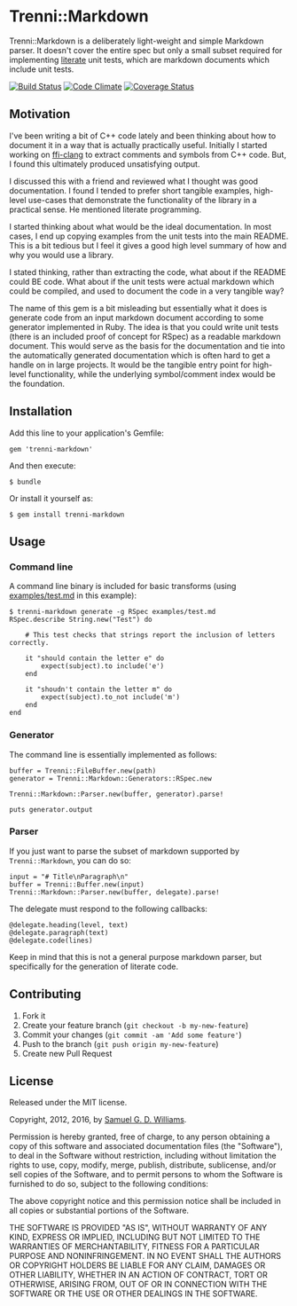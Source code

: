 # Trenni::Markdown

Trenni::Markdown is a deliberately light-weight and simple Markdown parser. It doesn't cover the entire spec but only a small subset required for implementing [literate](https://en.wikipedia.org/wiki/Literate_programming) unit tests, which are markdown documents which include unit tests.

[![Build Status](https://secure.travis-ci.org/ioquatix/trenni-markdown.svg)](http://travis-ci.org/ioquatix/trenni-markdown)
[![Code Climate](https://codeclimate.com/github/ioquatix/trenni-markdown.svg)](https://codeclimate.com/github/ioquatix/trenni-markdown)
[![Coverage Status](https://coveralls.io/repos/ioquatix/trenni-markdown/badge.svg)](https://coveralls.io/r/ioquatix/trenni-markdown)

## Motivation

I've been writing a bit of C++ code lately and been thinking about how to document it in a way that is actually practically useful. Initially I started working on [ffi-clang](https://github.com/) to extract comments and symbols from C++ code. But, I found this ultimately produced unsatisfying output.

I discussed this with a friend and reviewed what I thought was good documentation. I found I tended to prefer short tangible examples, high-level use-cases that demonstrate the functionality of the library in a practical sense. He mentioned literate programming.

I started thinking about what would be the ideal documentation. In most cases, I end up copying examples from the unit tests into the main README. This is a bit tedious but I feel it gives a good high level summary of how and why you would use a library. 

I stated thinking, rather than extracting the code, what about if the README could BE code. What about if the unit tests were actual markdown which could be compiled, and used to document the code in a very tangible way?

The name of this gem is a bit misleading but essentially what it does is generate code from an input markdown document according to some generator implemented in Ruby. The idea is that you could write unit tests (there is an included proof of concept for RSpec) as a readable markdown document. This would serve as the basis for the documentation and tie into the automatically generated documentation which is often hard to get a handle on in large projects. It would be the tangible entry point for high-level functionality, while the underlying symbol/comment index would be the foundation.

## Installation

Add this line to your application's Gemfile:

	gem 'trenni-markdown'

And then execute:

	$ bundle

Or install it yourself as:

	$ gem install trenni-markdown

## Usage

### Command line

A command line binary is included for basic transforms (using [examples/test.md](examples/test.md) in this example):

	$ trenni-markdown generate -g RSpec examples/test.md
	RSpec.describe String.new("Test") do

		# This test checks that strings report the inclusion of letters correctly.

		it "should contain the letter e" do
			expect(subject).to include('e')
		end

		it "shoudn't contain the letter m" do
			expect(subject).to_not include('m')
		end
	end

### Generator

The command line is essentially implemented as follows:

	buffer = Trenni::FileBuffer.new(path)
	generator = Trenni::Markdown::Generators::RSpec.new

	Trenni::Markdown::Parser.new(buffer, generator).parse!

	puts generator.output

### Parser

If you just want to parse the subset of markdown supported by `Trenni::Markdown`, you can do so:

	input = "# Title\nParagraph\n"
	buffer = Trenni::Buffer.new(input)
	Trenni::Markdown::Parser.new(buffer, delegate).parse!

The delegate must respond to the following callbacks:

	@delegate.heading(level, text)
	@delegate.paragraph(text)
	@delegate.code(lines)

Keep in mind that this is not a general purpose markdown parser, but specifically for the generation of literate code.

## Contributing

1. Fork it
2. Create your feature branch (`git checkout -b my-new-feature`)
3. Commit your changes (`git commit -am 'Add some feature'`)
4. Push to the branch (`git push origin my-new-feature`)
5. Create new Pull Request

## License

Released under the MIT license.

Copyright, 2012, 2016, by [Samuel G. D. Williams](http://www.codeotaku.com/samuel-williams).

Permission is hereby granted, free of charge, to any person obtaining a copy
of this software and associated documentation files (the "Software"), to deal
in the Software without restriction, including without limitation the rights
to use, copy, modify, merge, publish, distribute, sublicense, and/or sell
copies of the Software, and to permit persons to whom the Software is
furnished to do so, subject to the following conditions:

The above copyright notice and this permission notice shall be included in
all copies or substantial portions of the Software.

THE SOFTWARE IS PROVIDED "AS IS", WITHOUT WARRANTY OF ANY KIND, EXPRESS OR
IMPLIED, INCLUDING BUT NOT LIMITED TO THE WARRANTIES OF MERCHANTABILITY,
FITNESS FOR A PARTICULAR PURPOSE AND NONINFRINGEMENT. IN NO EVENT SHALL THE
AUTHORS OR COPYRIGHT HOLDERS BE LIABLE FOR ANY CLAIM, DAMAGES OR OTHER
LIABILITY, WHETHER IN AN ACTION OF CONTRACT, TORT OR OTHERWISE, ARISING FROM,
OUT OF OR IN CONNECTION WITH THE SOFTWARE OR THE USE OR OTHER DEALINGS IN
THE SOFTWARE.